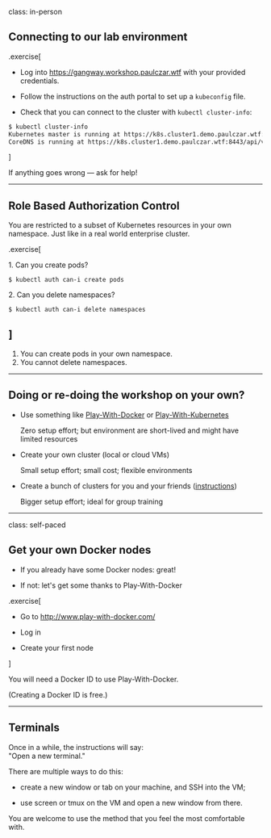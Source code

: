 class: in-person

## Connecting to our lab environment

.exercise[

- Log into https://gangway.workshop.paulczar.wtf with your provided credentials.

- Follow the instructions on the auth portal to set up a `kubeconfig` file.

- Check that you can connect to the cluster with `kubectl cluster-info`:

```bash
$ kubectl cluster-info
Kubernetes master is running at https://k8s.cluster1.demo.paulczar.wtf:8443
CoreDNS is running at https://k8s.cluster1.demo.paulczar.wtf:8443/api/v1/namespaces/kube-system/services/kube-dns:dns/proxy
```
]

If anything goes wrong — ask for help!

---

## Role Based Authorization Control

You are restricted to a subset of Kubernetes resources in your own namespace. Just like in a real world enterprise cluster.


.exercise[

1\. Can you create pods?

```
$ kubectl auth can-i create pods
```

2\. Can you delete namespaces?

```
$ kubectl auth can-i delete namespaces
```
]
--

1. You can create pods in your own namespace.
2. You cannot delete namespaces.
---

## Doing or re-doing the workshop on your own?

- Use something like
  [Play-With-Docker](http://play-with-docker.com/) or
  [Play-With-Kubernetes](https://training.play-with-kubernetes.com/)

  Zero setup effort; but environment are short-lived and
  might have limited resources

- Create your own cluster (local or cloud VMs)

  Small setup effort; small cost; flexible environments

- Create a bunch of clusters for you and your friends
    ([instructions](https://@@GITREPO@@/tree/master/prepare-vms))

  Bigger setup effort; ideal for group training

---

class: self-paced

## Get your own Docker nodes

- If you already have some Docker nodes: great!

- If not: let's get some thanks to Play-With-Docker

.exercise[

- Go to http://www.play-with-docker.com/

- Log in

- Create your first node

<!-- ```open http://www.play-with-docker.com/``` -->

]

You will need a Docker ID to use Play-With-Docker.

(Creating a Docker ID is free.)

---

## Terminals

Once in a while, the instructions will say:
<br/>"Open a new terminal."

There are multiple ways to do this:

- create a new window or tab on your machine, and SSH into the VM;

- use screen or tmux on the VM and open a new window from there.

You are welcome to use the method that you feel the most comfortable with.
